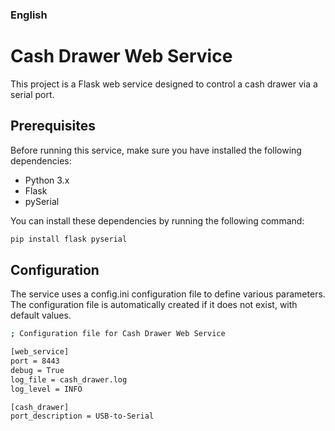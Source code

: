 ### English

# Cash Drawer Web Service

This project is a Flask web service designed to control a cash drawer via a serial port.

## Prerequisites

Before running this service, make sure you have installed the following dependencies:

- Python 3.x
- Flask
- pySerial

You can install these dependencies by running the following command:

```bash
pip install flask pyserial

```

## Configuration
The service uses a config.ini configuration file to define various parameters. The configuration file is automatically created if it does not exist, with default values.

```bash
; Configuration file for Cash Drawer Web Service

[web_service]
port = 8443
debug = True
log_file = cash_drawer.log
log_level = INFO

[cash_drawer]
port_description = USB-to-Serial
```

